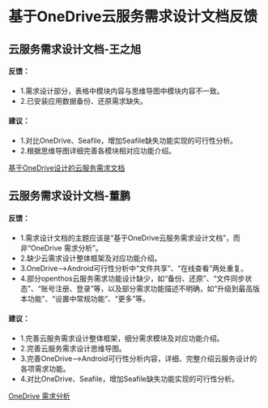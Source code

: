 # 基于OneDrive云服务需求设计文档反馈

## 云服务需求设计文档-王之旭
#### 反馈：
  - 1.需求设计部分，表格中模块内容与思维导图中模块内容不一致。
  - 2.已安装应用数据备份、还原需求缺失。
#### 建议：
  - 1.对比OneDrive、Seafile，增加Seafile缺失功能实现的可行性分析。
  - 2.根据思维导图详细完善各模块相对应功能介绍。
  
[基于OneDrive设计的云服务需求文档](https://github.com/openthos/community-analysis/blob/master/%E4%BA%91%E6%9C%8D%E5%8A%A1/%E5%9F%BA%E4%BA%8EOneDrive%E8%AE%BE%E8%AE%A1%E7%9A%84%E4%BA%91%E6%9C%8D%E5%8A%A1%E9%9C%80%E6%B1%82%E6%96%87%E6%A1%A3.md)

## 云服务需求设计文档-董鹏
#### 反馈：
  - 1.需求设计文档的主题应该是“基于OneDrive云服务需求设计文档”，而非“OneDrive 需求分析”。
  - 2.缺少云需求设计整体框架及对应功能介绍。
  - 3.OneDrive-->Android可行性分析中“文件共享”、“在线查看”两处重复。
  - 4.部分openthos云服务需求功能设计缺少，如“备份、还原”、“文件同步状态”、“账号注册、登录”等，以及部分需求功能描述不明确，如“升级到最高版本功能”、“设置中常规功能”、“更多”等。
  
#### 建议：
  - 1.完善云服务需求设计整体框架，细分需求模块及对应功能介绍。
  - 2.完善云服务需求设计思维导图。
  - 3.完善OneDrive-->Android可行性分析内容，详细、完整介绍云服务设计的各项需求功能。
  - 4.对比OneDrive、Seafile，增加Seafile缺失功能实现的可行性分析。
  
[OneDrive 需求分析](https://github.com/openthos/multiwin-analysis/blob/master/multiwindow/dongpeng/onedrive.md)
